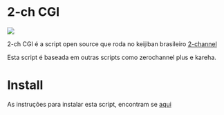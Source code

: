 # 2-ch CGI
![](https://img.shields.io/github/license/2-ch/2-ch-cgi")

2-ch CGI é a script open source que roda no keijiban brasileiro [2-channel](http://2-ch.heliohost.org)

Esta script é baseada em outras scripts como zerochannel plus e kareha.

# Install
As instruções para instalar esta script, encontram se [aqui](https://ja.osdn.net/projects/zerochplus/wiki/Install)
